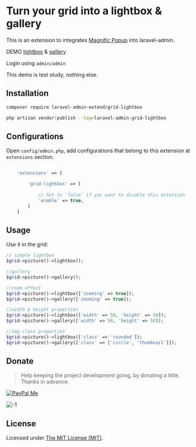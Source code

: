 Turn your grid into a lightbox & gallery
======

This is an extension to integrates [Magnific Popup](http://dimsemenov.com/plugins/magnific-popup/) into laravel-admin.

DEMO [lightbox](http://demo.laravel-admin.org/lightbox/lightbox) & [gallery](http://demo.laravel-admin.org/lightbox/gallery)

Login using `admin/admin`

This demo is test study, nothing else.

## Installation 

```bash
composer require laravel-admin-extend/grid-lightbox

php artisan vendor:publish --tag=laravel-admin-grid-lightbox
```

## Configurations

Open `config/admin.php`, add configurations that belong to this extension at `extensions` section.
```php

    'extensions' => [

        'grid-lightbox' => [
        
            // Set to `false` if you want to disable this extension
            'enable' => true,
        ]
    ]

```

## Usage

Use it in the grid:
```php
// simple lightbox
$grid->picture()->lightbox();

//gallery
$grid->picture()->gallery();

//zoom effect
$grid->picture()->lightbox(['zooming' => true]);
$grid->picture()->gallery(['zooming' => true]);

//width & height properties
$grid->picture()->lightbox(['width' => 50, 'height' => 50]);
$grid->picture()->gallery(['width' => 50, 'height' => 50]);

//img class properties
$grid->picture()->lightbox(['class' => 'rounded']);
$grid->picture()->gallery(['class' => ['circle', 'thumbnail']]);
```

## Donate

> Help keeping the project development going, by donating a little. Thanks in advance.

[![PayPal Me](https://img.shields.io/badge/Donate-PayPal-green.svg)](https://www.paypal.me/zousong)

![-1](https://cloud.githubusercontent.com/assets/1479100/23287423/45c68202-fa78-11e6-8125-3e365101a313.jpg)

License
------------
Licensed under [The MIT License (MIT)](LICENSE).

